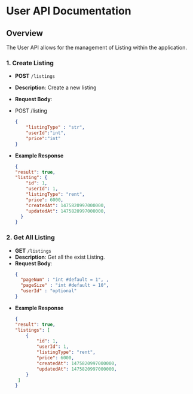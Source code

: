 # User API Documentation

## Overview
The User API allows for the management of Listing within the application.

### 1. Create Listing

- **POST** `/listings`
- **Description**: Create a new listing 
- **Request Body**:
- POST /listing

  ```json
  {
      "listingType" : "str",
      "userId":"int",
      "price":"int"
  }
- **Example Response**
    ```json
   {
    "result": true,
    "listing": {
        "id": 1,
        "userId": 1,
        "listingType": "rent",
        "price": 6000,
        "createdAt": 1475820997000000,
        "updatedAt": 1475820997000000,
      }
    }
    ```  
### 2. Get All Listing
- **GET** `/listings`
- **Description**: Get all the exist Listing.
- **Request Body**:
    ```json
    { 
      "pageNum" : "int #default = 1", ,
      "pageSize" : "int #default = 10",
      "userId" : "optional"
    }
    ```
- **Example Response**
    ```json
    {
    "result": true,
    "listings": [
        {
            "id": 1,
            "userId": 1,
            "listingType": "rent",
            "price": 6000,
            "createdAt": 1475820997000000,
            "updatedAt": 1475820997000000,
        }
     ] 
    }
    ```



